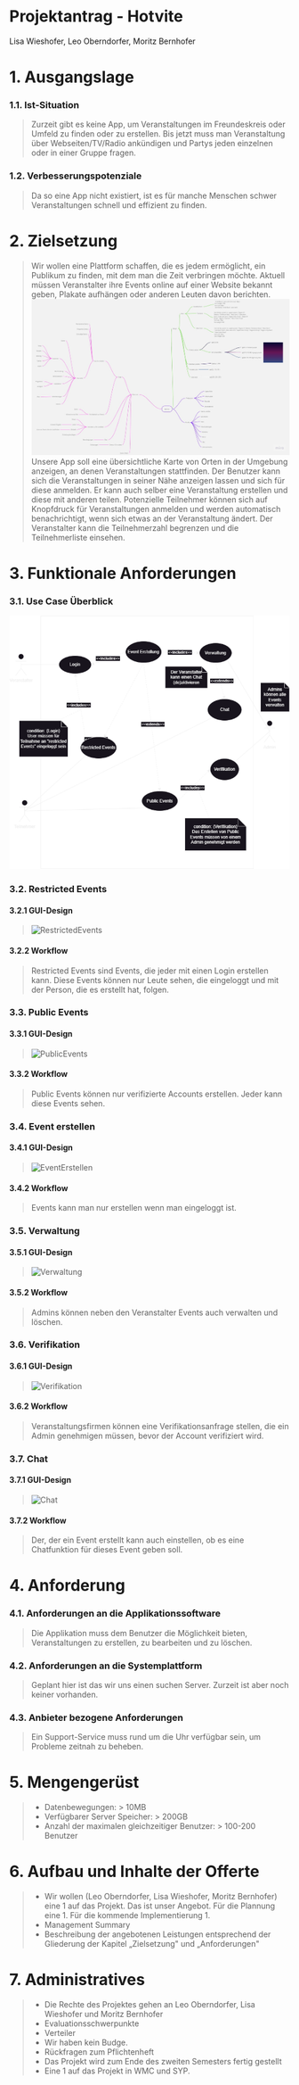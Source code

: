 # Projektantrag - Hotvite
Lisa Wieshofer, Leo Oberndorfer, Moritz Bernhofer

# 1. Ausgangslage

### 1.1. Ist-Situation
> Zurzeit gibt es keine App, um Veranstaltungen im Freundeskreis oder Umfeld zu finden oder zu erstellen. Bis jetzt muss man Veranstaltung über Webseiten/TV/Radio ankündigen und Partys jeden einzelnen oder in einer Gruppe fragen.

### 1.2. Verbesserungspotenziale
> Da so eine App nicht existiert, ist es für manche Menschen schwer Veranstaltungen schnell und effizient zu finden.


# 2. Zielsetzung
> Wir wollen eine Plattform schaffen, die es jedem ermöglicht, ein Publikum zu finden, mit dem man die Zeit verbringen möchte. Aktuell müssen Veranstalter ihre Events online auf einer Website bekannt geben, Plakate aufhängen oder anderen Leuten davon berichten.
![Mindmap](Mindmap.jpg)
> Unsere App soll eine übersichtliche Karte von Orten in der Umgebung anzeigen, an denen Veranstaltungen stattfinden. Der Benutzer kann sich die Veranstaltungen in seiner Nähe anzeigen lassen und sich für diese anmelden. Er kann auch selber eine Veranstaltung erstellen und diese mit anderen teilen. Potenzielle Teilnehmer können sich auf Knopfdruck für Veranstaltungen anmelden und werden automatisch benachrichtigt, wenn sich etwas an der Veranstaltung ändert. Der Veranstalter kann die Teilnehmerzahl begrenzen und die Teilnehmerliste einsehen.


# 3. Funktionale Anforderungen
### 3.1. Use Case Überblick
![UseCase](HotviteUCDiagramv2.drawio.png)

### 3.2. Restricted Events
#### 3.2.1 GUI-Design
> ![RestrictedEvents](.png)

#### 3.2.2 Workflow
> Restricted Events sind Events, die jeder mit einen Login erstellen kann. Diese Events können nur Leute sehen, die eingeloggt und mit der Person, die es erstellt hat, folgen.

### 3.3. Public Events
#### 3.3.1 GUI-Design
>![PublicEvents](.png)

#### 3.3.2 Workflow
> Public Events können nur verifizierte Accounts erstellen. Jeder kann diese Events sehen.

### 3.4. Event erstellen
#### 3.4.1 GUI-Design
> ![EventErstellen](.png)

#### 3.4.2 Workflow
> Events kann man nur erstellen wenn man eingeloggt ist.

### 3.5. Verwaltung
#### 3.5.1 GUI-Design
> ![Verwaltung](.png)

#### 3.5.2 Workflow
> Admins können neben den Veranstalter Events auch verwalten und löschen.

### 3.6. Verifikation
#### 3.6.1 GUI-Design
> ![Verifikation](.png)

#### 3.6.2 Workflow
> Veranstaltungsfirmen können eine Verifikationsanfrage stellen, die ein Admin genehmigen müssen, bevor der Account verifiziert wird. 

### 3.7. Chat
#### 3.7.1 GUI-Design
> ![Chat](.png)

#### 3.7.2 Workflow
> Der, der ein Event erstellt kann auch einstellen, ob es eine Chatfunktion für dieses Event geben soll.


# 4. Anforderung
### 4.1. Anforderungen an die Applikationssoftware
> Die Applikation muss dem Benutzer die Möglichkeit bieten, Veranstaltungen zu erstellen, zu bearbeiten und zu löschen.

### 4.2. Anforderungen an die Systemplattform
> Geplant hier ist das wir uns einen suchen Server. Zurzeit ist aber noch keiner vorhanden.

### 4.3. Anbieter bezogene Anforderungen
> Ein Support-Service muss rund um die Uhr verfügbar sein, um Probleme zeitnah zu beheben.


# 5. Mengengerüst
> - Datenbewegungen: > 10MB 
> - Verfügbarer Server Speicher: > 200GB 
> - Anzahl der maximalen gleichzeitiger Benutzer: > 100-200 Benutzer 


# 6. Aufbau und Inhalte der Offerte
> - Wir wollen (Leo Oberndorfer, Lisa Wieshofer, Moritz Bernhofer) eine 1 auf das Projekt. Das ist unser Angebot. Für die Plannung eine 1. Für die kommende Implementierung 1.
> - Management Summary
> - Beschreibung der angebotenen Leistungen entsprechend der Gliederung der Kapitel „Zielsetzung" und „Anforderungen"


# 7. Administratives
> - Die Rechte des Projektes gehen an Leo Oberndorfer, Lisa Wieshofer und Moritz Bernhofer
> - Evaluationsschwerpunkte
> - Verteiler
> - Wir haben kein Budge.
> - Rückfragen zum Pflichtenheft
> - Das Projekt wird zum Ende des zweiten Semesters fertig gestellt
> - Eine 1 auf das Projekt in WMC und SYP.
